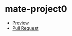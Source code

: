 # mate-project0

  - [Preview](https://graandda.github.io/mate-project0/)
  - [Pull Request](https://github.com/graandda/mate-project0/pull/1/files)
